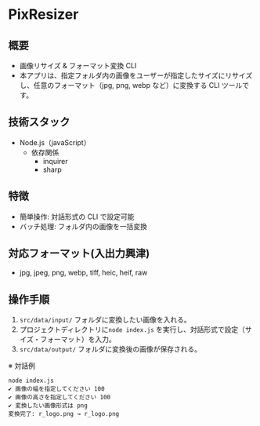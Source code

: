 # PixResizer 

## 概要
- 画像リサイズ & フォーマット変換 CLI
- 本アプリは、指定フォルダ内の画像をユーザーが指定したサイズにリサイズし、任意のフォーマット（jpg, png, webp など）に変換する CLI ツールです。

## 技術スタック
- Node.js（javaScript）
  - 依存関係
    - inquirer
    - sharp

## 特徴
- 簡単操作: 対話形式の CLI で設定可能
- バッチ処理: フォルダ内の画像を一括変換

## 対応フォーマット(入出力興津)
- jpg, jpeg, png, webp, tiff, heic, heif, raw

## 操作手順
1. `src/data/input/` フォルダに変換したい画像を入れる。
2. プロジェクトディレクトリに`node index.js` を実行し、対話形式で設定（サイズ・フォーマット）を入力。
3. `src/data/output/` フォルダに変換後の画像が保存される。


※ 対話例
```
node index.js     
✔ 画像の幅を指定してください 100
✔ 画像の高さを指定してください 100
✔ 変換したい画像形式は png
変換完了: r_logo.png → r_logo.png
```